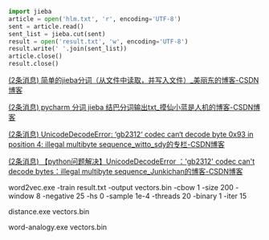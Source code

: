 ```py
import jieba 
article = open('hlm.txt', 'r', encoding='UTF-8') 
sent = article.read()
sent_list = jieba.cut(sent) 
result = open('result.txt', 'w', encoding='UTF-8')
result.write(' '.join(sent_list)) 
article.close()
result.close()
```

[(2条消息) 简单的jieba分词（从文件中读取，并写入文件）_美丽东的博客-CSDN博客](https://blog.csdn.net/a3586867/article/details/89466014?ops_request_misc=&request_id=&biz_id=102&utm_term=jieba分词txt&utm_medium=distribute.pc_search_result.none-task-blog-2~all~sobaiduweb~default-2-.pc_search_result_before_js&spm=1018.2226.3001.4187)

[(2条消息) pycharm 分词 jieba 结巴分词输出txt_摸仙小蓝是人机的博客-CSDN博客](https://blog.csdn.net/weixin_43322782/article/details/110198718?utm_source=app&app_version=4.9.0&code=app_1562916241&uLinkId=usr1mkqgl919blen)

[(2条消息) UnicodeDecodeError: ‘gb2312‘ codec can‘t decode byte 0x93 in position 4: illegal multibyte sequence_witto_sdy的专栏-CSDN博客](https://blog.csdn.net/witto_sdy/article/details/115349438)

[(2条消息) 【python问题解决】UnicodeDecodeError ：'gb2312' codec can't decode bytes：illegal multibyte sequence_Junkichan的博客-CSDN博客](https://blog.csdn.net/junkichan/article/details/51913845)

word2vec.exe -train result.txt -output vectors.bin -cbow 1 -size 200 -window 8 -negative 25 -hs 0 -sample 1e-4 -threads 20 -binary 1 -iter 15

 

distance.exe vectors.bin

 

word-analogy.exe vectors.bin
